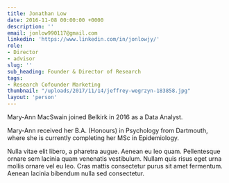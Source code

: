 ```yaml
---
title: Jonathan Low
date: 2016-11-08 00:00:00 +0000
description: ''
email: jonlow990117@gmail.com
linkedin: 'https://www.linkedin.com/in/jonlowjy/'
role:
- Director
- advisor
slug: ''
sub_heading: Founder & Director of Research
tags:
- Research Cofounder Marketing
thumbnail: "/uploads/2017/11/14/jeffrey-wegrzyn-183858.jpg"
layout: 'person'
---
```


Mary-Ann MacSwain joined Belkirk in 2016 as a Data Analyst.

Mary-Ann received her B.A. (Honours) in Psychology from Dartmouth, where she is currently completing her MSc in Epidemiology.

Nulla vitae elit libero, a pharetra augue. Aenean eu leo quam. Pellentesque ornare sem lacinia quam venenatis vestibulum. Nullam quis risus eget urna mollis ornare vel eu leo. Cras mattis consectetur purus sit amet fermentum. Aenean lacinia bibendum nulla sed consectetur.
